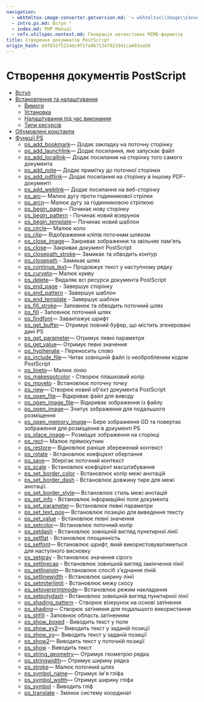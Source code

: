 ```yaml
---
navigation:
  - wkhtmltox-image-converter.getversion.md: '« wkhtmltox\\Image\\Converter::getVersion'
  - intro.ps.md: Вступ "
  - index.md: PHP Manual
  - refs.utilspec.nontext.md: Генерація нетекстових MIME-форматів
title: Створення документів PostScript
origin_hash: ddf652f5224dc9f1fa9671347921941ca401ea50
---
```

# Створення документів PostScript

-   [Вступ](intro.ps.md)
-   [Встановлення та налаштування](ps.setup.md)
    -   [Вимоги](ps.requirements.md)
    -   [Установка](ps.installation.md)
    -   [Налаштування під час виконання](ps.configuration.md)
    -   [Типи ресурсів](ps.resources.md)
-   [Обумовлені константи](ps.constants.md)
-   [Функції PS](ref.ps.md)
    -   [ps\_add\_bookmark](function.ps-add-bookmark.md)— Додає закладку на поточну сторінку
    -   [ps\_add\_launchlink](function.ps-add-launchlink.md)— Додає посилання, яке запускає файл
    -   [ps\_add\_locallink](function.ps-add-locallink.md)— Додає посилання на сторінку того самого документа
    -   [ps\_add\_note](function.ps-add-note.md)— Додає примітку до поточної сторінки
    -   [ps\_add\_pdflink](function.ps-add-pdflink.md)— Додає посилання на сторінку в іншому PDF-документі
    -   [ps\_add\_weblink](function.ps-add-weblink.md)— Додає посилання на веб-сторінку
    -   [ps\_arc](function.ps-arc.md)— Малює дугу проти годинникової стрілки
    -   [ps\_arcn](function.ps-arcn.md)— Малює дугу за годинниковою стрілкою
    -   [ps\_begin\_page](function.ps-begin-page.md)— Починає нову сторінку
    -   [ps\_begin\_pattern](function.ps-begin-pattern.md) \- Починає новий візерунок
    -   [ps\_begin\_template](function.ps-begin-template.md)— Починає новий шаблон
    -   [ps\_circle](function.ps-circle.md)— Малює коло
    -   [ps\_clip](function.ps-clip.md)— Відображення кліпів поточним шляхом
    -   [ps\_close\_image](function.ps-close-image.md)— Закриває зображення та звільняє пам'ять
    -   [ps\_close](function.ps-close.md)— Закриває документ PostScript
    -   [ps\_closepath\_stroke](function.ps-closepath-stroke.md)— Замикає та обводить контур
    -   [ps\_closepath](function.ps-closepath.md) \- Замикає шлях
    -   [ps\_continue\_text](function.ps-continue-text.md)— Продовжує текст у наступному рядку
    -   [ps\_curveto](function.ps-curveto.md)— Малює криву
    -   [ps\_delete](function.ps-delete.md)— Видаляє всі ресурси документа PostScript
    -   [ps\_end\_page](function.ps-end-page.md) \- Завершує сторінку
    -   [ps\_end\_pattern](function.ps-end-pattern.md) \- Завершує шаблон
    -   [ps\_end\_template](function.ps-end-template.md) \- Завершує шаблон
    -   [ps\_fill\_stroke](function.ps-fill-stroke.md)— Заповнює та обводить поточний шлях
    -   [ps\_fill](function.ps-fill.md) \- Заповнює поточний шлях
    -   [ps\_findfont](function.ps-findfont.md)— Завантажує шрифт
    -   [ps\_get\_buffer](function.ps-get-buffer.md)— Отримує повний буфер, що містить згенеровані дані PS
    -   [ps\_get\_parameter](function.ps-get-parameter.md)— Отримує певні параметри
    -   [ps\_get\_value](function.ps-get-value.md)— Отримує певні значення
    -   [ps\_hyphenate](function.ps-hyphenate.md) \- Переносить слово
    -   [ps\_include\_file](function.ps-include-file.md)— Читає зовнішній файл із необробленим кодом PostScript
    -   [ps\_lineto](function.ps-lineto.md)— Малює лінію
    -   [ps\_makespotcolor](function.ps-makespotcolor.md) \- Створює плашковий колір
    -   [ps\_moveto](function.ps-moveto.md) \- Встановлює поточну точку
    -   [ps\_new](function.ps-new.md)— Створює новий об'єкт документа PostScript
    -   [ps\_open\_file](function.ps-open-file.md)— Відкриває файл для виводу
    -   [ps\_open\_image\_file](function.ps-open-image-file.md)— Відкриває зображення із файлу
    -   [ps\_open\_image](function.ps-open-image.md)— Зчитує зображення для подальшого розміщення
    -   [ps\_open\_memory\_image](function.ps-open-memory-image.md)— Бере зображення GD та повертає зображення для розміщення в документі PS
    -   [ps\_place\_image](function.ps-place-image.md)— Розміщує зображення на сторінці
    -   [ps\_rect](function.ps-rect.md)— Малює прямокутник
    -   [ps\_restore](function.ps-restore.md)— Відновлює раніше збережений контекст
    -   [ps\_rotate](function.ps-rotate.md) \- Встановлює коефіцієнт обертання
    -   [ps\_save](function.ps-save.md)— Зберігає поточний контекст
    -   [ps\_scale](function.ps-scale.md) \- Встановлює коефіцієнт масштабування
    -   [ps\_set\_border\_color](function.ps-set-border-color.md) \- Встановлює колір межі анотацій
    -   [ps\_set\_border\_dash](function.ps-set-border-dash.md) \- Встановлює довжину тире для межі анотації.
    -   [ps\_set\_border\_style](function.ps-set-border-style.md)— Встановлює стиль межі анотацій
    -   [ps\_set\_info](function.ps-set-info.md) \- Встановлює інформаційні поля документа
    -   [ps\_set\_parameter](function.ps-set-parameter.md)— Встановлює певні параметри
    -   [ps\_set\_text\_pos](function.ps-set-text-pos.md)— Встановлює позицію для виведення тексту
    -   [ps\_set\_value](function.ps-set-value.md) \- Встановлює певні значення
    -   [ps\_setcolor](function.ps-setcolor.md)— Встановлює поточний колір
    -   [ps\_setdash](function.ps-setdash.md) \- Встановлює зовнішній вигляд пунктирної лінії
    -   [ps\_setflat](function.ps-setflat.md) \- Встановлює площинність
    -   [ps\_setfont](function.ps-setfont.md)— Встановлює шрифт, який використовуватиметься для наступного висновку
    -   [ps\_setgray](function.ps-setgray.md) \- Встановлює значення сірого
    -   [ps\_setlinecap](function.ps-setlinecap.md) \- Встановлює зовнішній вигляд закінчення лінії
    -   [ps\_setlinejoin](function.ps-setlinejoin.md)— Встановлює спосіб з'єднання ліній
    -   [ps\_setlinewidth](function.ps-setlinewidth.md) \- Встановлює ширину лінії
    -   [ps\_setmiterlimit](function.ps-setmiterlimit.md) \- Встановлює межу скосу
    -   [ps\_setoverprintmode](function.ps-setoverprintmode.md)— Встановлює режим накладання
    -   [ps\_setpolydash](function.ps-setpolydash.md) \- Встановлює зовнішній вигляд пунктирної лінії
    -   [ps\_shading\_pattern](function.ps-shading-pattern.md) \- Створює візерунок на основі затінення
    -   [ps\_shading](function.ps-shading.md)— Створює затінення для подальшого використання
    -   [ps\_shfill](function.ps-shfill.md) \- Заповнює область затіненням
    -   [ps\_show\_boxed](function.ps-show-boxed.md) \- Виводить текст у поле
    -   [ps\_show\_xy2](function.ps-show-xy2.md)— Виводить текст у заданій позиції
    -   [ps\_show\_xy](function.ps-show-xy.md)— Виводить текст у заданій позиції
    -   [ps\_show2](function.ps-show2.md)— Виводить текст у поточній позиції
    -   [ps\_show](function.ps-show.md) \- Виводить текст
    -   [ps\_string\_geometry](function.ps-string-geometry.md)— Отримує геометрію рядка
    -   [ps\_stringwidth](function.ps-stringwidth.md)— Отримує ширину рядка
    -   [ps\_stroke](function.ps-stroke.md)— Малює поточний шлях
    -   [ps\_symbol\_name](function.ps-symbol-name.md)— Отримує ім'я гліфа
    -   [ps\_symbol\_width](function.ps-symbol-width.md)— Отримує ширину гліфа
    -   [ps\_symbol](function.ps-symbol.md) \- Виводить гліф
    -   [ps\_translate](function.ps-translate.md) \- Змінює систему координат
